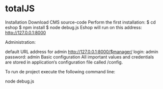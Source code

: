 # totalJS
Installation
Download CMS source-code
Perform the first installation:
$ cd eshop
$ npm install
$ node debug.js
Eshop will run on this address: http://127.0.0.1:8000

Administration:

default URL address for admin http://127.0.0.1:8000/$manager/
login: admin
password: admin
Basic configuration
All important values and credentials are stored in application‘s configuration file called /config.

To run de project execute the following command line: 

node debug.js